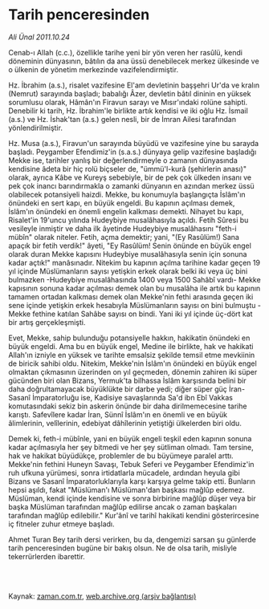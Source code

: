 # Tarih penceresinden

*Ali Ünal 2011.10.24*

<td class="columnist-detail">
<p>Cenab-ı Allah (c.c.), özellikle tarihe yeni bir yön veren her rasûlü, kendi döneminin dünyasının, bâtılın da ana üssü denebilecek merkez ülkesinde ve o ülkenin de yönetim merkezinde vazifelendirmiştir.</p>
<p>
<div id="haberMetinDiv">
<p>Hz. İbrahim (a.s.), risalet vazifesine El'am devletinin başşehri Ur'da ve kralın (Nemrut) sarayında başladı; babalığı Âzer, devletin bâtıl dininin en yüksek sorumlusu olarak, Hâmân'ın Firavun sarayı ve Mısır'ındaki rolüne sahipti. Denebilir ki tarih, Hz. İbrahim'le birlikte artık kendisi ve iki oğlu Hz. İsmail (a.s.) ve Hz. İshak'tan (a.s.) gelen nesli, bir de İmran Ailesi tarafından yönlendirilmiştir.
<p> Hz. Musa (a.s.), Firavun'un sarayında büyüdü ve vazifesine yine bu sarayda başladı. Peygamber Efendimiz'in (s.a.s.) dünyaya gelip vazifesine başladığı Mekke ise, tarihler yanlış bir değerlendirmeyle o zamanın dünyasında kendisine âdeta bir hiç rolü biçseler de, "ümmü'l-kurâ (şehirlerin anası)" olarak, ayrıca Kâbe ve Kureyş sebebiyle, bir de pek çok ülkeden insanı ve pek çok inancı barındırmakla o zamanki dünyanın en azından merkez üssü olabilecek potansiyeli haizdi. Mekke, bu konumuyla başlangıçta İslâm'ın önündeki en sert kapı, en büyük engeldi. Bu kapının açılması demek, İslâm'ın önündeki en önemli engelin kalkması demekti. Nihayet bu kapı, Risalet'in 19'uncu yılında Hudeybiye musalâhasıyla açıldı. Fetih Sûresi bu vesileyle inmiştir ve daha ilk âyetinde Hudeybiye musalâhasını "feth-i mübîn" olarak niteler. Fetih, açma demektir; yani, "(Ey Rasûlüm!) Sana apaçık bir fetih verdik!" âyeti, "Ey Rasûlüm! Senin önünde en büyük engel olarak duran Mekke kapısını Hudeybiye musalâhasıyla senin için sonuna kadar açtık!" manâsınadır. Nitekim bu kapının açılma tarihine kadar geçen 19 yıl içinde Müslümanların sayısı yetişkin erkek olarak belki iki veya üç bini bulmazken -Hudeybiye musalâhasında 1400 veya 1500 Sahâbî vardı- Mekke kapısının sonuna kadar açılması demek olan bu musalâha ile artık bu kapının tamamen ortadan kalkması demek olan Mekke'nin fethi arasında geçen iki sene içinde yetişkin erkek hesabıyla Müslümanların sayısı on bini bulmuştu -Mekke fethine katılan Sahâbe sayısı on bindi. Yani iki yıl içinde üç-dört kat bir artış gerçekleşmişti.
<p> Evet, Mekke, sahip bulunduğu potansiyelle hakkın, hakikatin önündeki en büyük engeldi. Ama bu en büyük engel, Medine ile birlikte, hak ve hakikati Allah'ın izniyle en yüksek ve tarihte emsalsiz şekilde temsil etme mevkiinin de biricik sahibi oldu. Nitekim, Mekke'nin İslâm'ın önündeki en büyük engel olmaktan çıkmasının üzerinden on yıl geçmeden, dönemin zahiren iki süper gücünden biri olan Bizans, Yermuk'ta bilhassa İslâm karşısında belini bir daha doğrultamayacak büyüklükte bir darbe yedi; diğer süper güç İran-Sasanî İmparatorluğu ise, Kadisiye savaşlarında Sa'd ibn Ebî Vakkas komutasındaki sekiz bin askerin önünde bir daha dirilmemecesine tarihe karıştı. Safevîlere kadar İran, Sünnî İslâm'ın en önemli ve en büyük âlimlerinin, velîlerinin, edebiyat dâhîlerinin yetiştiği ülkelerden biri oldu.
<p> Demek ki, feth-i mübînle, yani en büyük engeli teşkil eden kapının sonuna kadar açılmasıyla her şey bitmedi ve her şey sütliman olmadı. Tam tersine, hak ve hakikat büyüdükçe, problemler de bu büyümeye paralel arttı. Mekke'nin fethini Huneyn Savaşı, Tebuk Seferi ve Peygamber Efendimiz'in ruh ufkuna yürümesi, sonra irtidatlarla mücadele, ardından heyula gibi Bizans ve Sasanî İmparatorluklarıyla karşı karşıya gelme takip etti. Bunların hepsi aşıldı, fakat "Müslüman'ı Müslüman'dan başkası mağlûp edemez. Müslüman, kendi içinde kendisine ve sonra birbirine mağlûp düşer veya bir başka Müslüman tarafından mağlûp edilirse ancak o zaman başkaları tarafından mağlûp edilebilir." Kur'ânî ve tarihî hakikati kendini gösterircesine iç fitneler zuhur etmeye başladı.
<p> Ahmet Turan Bey tarih dersi verirken, bu da, dengemizi sarsan şu günlerde tarih penceresinden bugüne bir bakış olsun. Ne de olsa tarih, misliyle tekerrürlerden ibarettir. </p></p></p></p></p></div>
</p>


<p><br>
		 </br></p></td>

Kaynak: [zaman.com.tr](http://zaman.com.tr/yazar.do?yazino=1194183), [web.archive.org (arşiv bağlantısı)](http://web.archive.org/web/20111229100906/http://www.zaman.com.tr:80/yazar.do?yazino=1194183)
